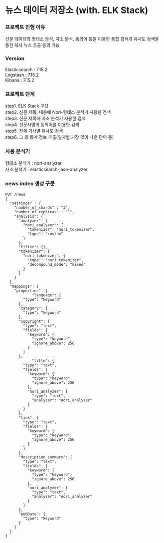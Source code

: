 # 뉴스 데이터 저장소 (with. ELK Stack)

### 프로젝트 진행 이유

신문 데이터의 형태소 분석, 자소 분석, 동의어 등을 이용한 통합 검색과 유사도 검색을 통한 복사 뉴스 추출 등의 기능

### **Version**

Elasticsearch : 7.15.2  
Logstash : 7.15.2  
Kibana : 7.15.2

### 프로젝트 단계

step1. ELK Stack 구성  
step2. 신문 제목, 내용에 Nori-형태소 분석기 사용한 검색  
step3. 신문 제목에 자소 분석기 사용한 검색  
step4. 신문사명의 동의어를 이용한 검색  
step5. 전체 기사별 유사도 검색  
step6. 그 외 통계 정보 추출(일자별 가장 많이 나온 단어 등)

### **사용 분석기**

형태소 분석기 : nori-analyzer  
자소 분석기 : elasticsearch-jaso-analyzer

### **news index 생성 구문**

```
PUT /news
{
  "settings" : {
    "number_of_shards" : "3",
    "number_of_replicas" : "1",
    "analysis": {
      "analyzer": {
        "nori_analyzer": {
          "tokenizer": "nori_tokenizer",
          "type": "custom"
        }
      },
      "filter": {},
      "tokenizer": {
        "nori_tokenizer": {
          "type": "nori_tokenizer",
          "decompound_mode": "mixed"
        }
      }
    }
  },
  "mappings": {
    "properties": {
			"language": {
        "type": "keyword"
      },
      "category": {
        "type": "keyword"
      },
      "copyright": {
        "type": "text",
        "fields": {
          "keyword": {
            "type": "keyword",
            "ignore_above": 256
          }
        }
      },
			"title": {
        "type": "text",
        "fields": {
          "keyword": {
            "type": "keyword",
            "ignore_above": 256
          },
          "nori_analyzer": {
            "type": "text",
            "analyzer": "nori_analyzer"
          }
        }
      },
      "link": {
        "type": "text",
        "fields": {
          "keyword": {
            "type": "keyword",
            "ignore_above": 256
          }
        }
      },
      "description_summary": {
        "type": "text",
        "fields": {
          "keyword": {
            "type": "keyword",
            "ignore_above": 256
          },
          "nori_analyzer": {
            "type": "text",
            "analyzer": "nori_analyzer"
          }
        }
      },
      "pubDate": {
        "type": "keyword"
      }
    }
  }
}
```
